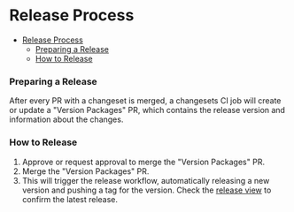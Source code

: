 # Release Process

<!-- TOC -->

- [Release Process](#release-process)
    - [Preparing a Release](#preparing-a-release)
    - [How to Release](#how-to-release)

<!-- TOC -->

### Preparing a Release

After every PR with a changeset is merged, a changesets CI job will create or update a "Version Packages" PR, which contains the release version and information about the changes.

### How to Release

1. Approve or request approval to merge the "Version Packages" PR.
2. Merge the "Version Packages" PR.
3. This will trigger the release workflow, automatically releasing a new version and pushing a tag for the version. Check the [release view](https://github.com/smartcontractkit/mcms/releases) to confirm the latest release.
